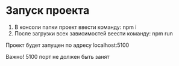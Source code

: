 # Запуск проекта

1. В консоли папки проект ввести команду: 
    npm i
2. После загрузки всех зависимостей веести команду:
    npm run 

Проект будет запущен по адресу localhost:5100

Важно!
5100 порт не должен быть занят